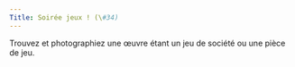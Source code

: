 ```yaml
---
Title: Soirée jeux ! (\#34)
---
```


Trouvez et photographiez une œuvre étant un jeu de société ou une pièce de jeu.
